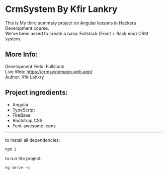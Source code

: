 # CrmSystem By Kfir Lankry

This is My third summary project on Angular lessons in Hackeru Development course.  
We've been asked to create a basic Fullstack (Front + Back end) CRM system.  
 
 ## More Info: 
Development Field: Fullstack  
Live Web: https://crmsystemapp.web.app/  
Author: Kfir Lankry   

## Project ingredients:
* Angular  
* TypeScript
* FireBase  
* Bootstrap CSS  
* Font-awesome Icons  
***
to Install all dependencies:  
```
npm i
```
to run the project:  
```
ng serve -o
```
